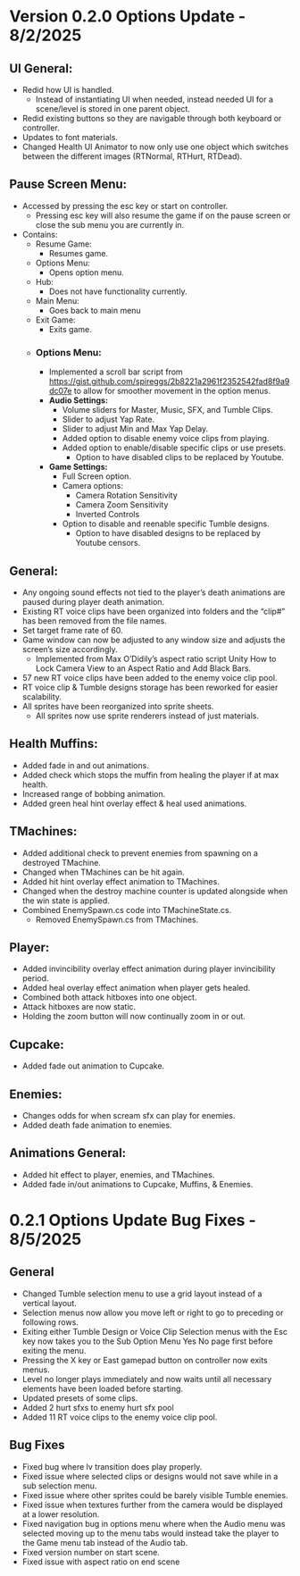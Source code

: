 ﻿# Version 0.2.0 Options Update - 8/2/2025
## **UI General:**
- Redid how UI is handled.
    - Instead of instantiating UI when needed, instead needed UI for a scene/level is stored in one parent object.
- Redid existing buttons so they are navigable through both keyboard or controller.
- Updates to font materials.
- Changed Health UI Animator to now only use one object which switches between the different images (RTNormal, RTHurt, RTDead).
## **Pause Screen Menu:**
- Accessed by pressing the esc key or start on controller.
    - Pressing esc key will also resume the game if on the pause screen or close the sub menu you are currently in.
- Contains:
    - Resume Game:
        - Resumes game.
    - Options Menu:
        - Opens option menu.
    - Hub:
        - Does not have functionality currently.
    - Main Menu:
        - Goes back to main menu
    - Exit Game:
        - Exits game.
    - ### **Options Menu:**
        - Implemented a scroll bar script from https://gist.github.com/spireggs/2b8221a2961f2352542fad8f9a9dc07e to allow for smoother movement in the option menus.
        - **Audio Settings:**
            - Volume sliders for Master, Music, SFX, and Tumble Clips.
            - Slider to adjust Yap Rate.
            - Slider to adjust Min and Max Yap Delay.
            - Added option to disable enemy voice clips from playing.
            - Added option to enable/disable specific clips or use presets.
                - Option to have disabled clips to be replaced by Youtube.
        - **Game Settings:**
            - Full Screen option.
            - Camera options:
                - Camera Rotation Sensitivity
                - Camera Zoom Sensitivity
                - Inverted Controls
            - Option to disable and reenable specific Tumble designs.
                - Option to have disabled designs to be replaced by Youtube censors.
## General:
- Any ongoing sound effects not tied to the player’s death animations are paused during player death animation.
- Existing RT voice clips have been organized into folders and the “clip#” has been removed from the file names.
- Set target frame rate of 60.
- Game window can now be adjusted to any window size and adjusts the screen’s size accordingly.
    - Implemented from Max O’Didily’s aspect ratio script Unity How to Lock Camera View to an Aspect Ratio and Add Black Bars.
- 57 new RT voice clips have been added to the enemy voice clip pool.
- RT voice clip & Tumble designs storage has been reworked for easier scalability.
- All sprites have been reorganized into sprite sheets.
    - All sprites now use sprite renderers instead of just materials.
## Health Muffins:
- Added fade in and out animations.
- Added check which stops the muffin from healing the player if at max health.
- Increased range of bobbing animation.
- Added green heal hint overlay effect & heal used animations.
## TMachines:
- Added additional check to prevent enemies from spawning on a destroyed TMachine.
- Changed when TMachines can be hit again.
- Added hit hint overlay effect animation to TMachines.
- Changed when the destroy machine counter is updated alongside when the win state is applied.
- Combined EnemySpawn.cs code into TMachineState.cs.
    - Removed EnemySpawn.cs from TMachines.
## Player:
- Added invincibility overlay effect animation during player invincibility period.
- Added heal overlay effect animation when player gets healed.
- Combined both attack hitboxes into one object.
- Attack hitboxes are now static.
- Holding the zoom button will now continually zoom in or out.
## Cupcake:
- Added fade out animation to Cupcake.
## Enemies:
- Changes odds for when scream sfx can play for enemies.
- Added death fade animation to enemies.
## Animations General:
- Added hit effect to player, enemies, and TMachines.
- Added fade in/out animations to Cupcake, Muffins, & Enemies.

# 0.2.1 Options Update Bug Fixes - 8/5/2025
## General
- Changed Tumble selection menu to use a grid layout instead of a vertical layout.
- Selection menus now allow you move left or right to go to preceding or following rows.
- Exiting either Tumble Design or Voice Clip Selection menus with the Esc key now takes you to the Sub Option Menu Yes No page first before exiting the menu.
- Pressing the X key or East gamepad button on controller now exits menus.
- Level no longer plays immediately and now waits until all necessary elements have been loaded before starting.
- Updated presets of some clips.
- Added 2 hurt sfxs to enemy hurt sfx pool
- Added 11 RT voice clips to the enemy voice clip pool.
## Bug Fixes
- Fixed bug where lv transition does play properly.
- Fixed issue where selected clips or designs would not save while in a sub selection menu.
- Fixed issue where other sprites could be barely visible Tumble enemies.
- Fixed issue when textures further from the camera would be displayed at a lower resolution.
- Fixed navigation bug in options menu where when the Audio menu was selected moving up to the menu tabs would instead take the player to the Game menu tab instead of the Audio tab.
- Fixed version number on start scene.
- Fixed issue with aspect ratio on end scene
